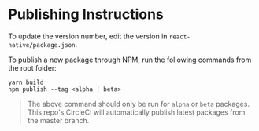 # Publishing Instructions

To update the version number, edit the version in `react-native/package.json`.

To publish a new package through NPM, run the following commands from the root folder:

```
yarn build
npm publish --tag <alpha | beta>
```

> The above command should only be run for `alpha` or `beta` packages. This repo's CircleCI will automatically publish latest packages from the master branch.

